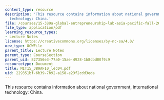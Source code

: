 ```yaml
---
content_type: resource
description: 'This resource contains information about national government, international
  technology: China.'
file: /courses/15-389a-global-entrepreneurship-lab-asia-pacific-fall-2010/229351bf6b397b92a158e23f2cdd3eda_MIT15_389AF10_lec04.pdf
file_type: application/pdf
learning_resource_types:
- Lecture Notes
license: https://creativecommons.org/licenses/by-nc-sa/4.0/
ocw_type: OCWFile
parent_title: Lecture Notes
parent_type: CourseSection
parent_uid: 827356e3-77a0-15ae-4928-1b8cbd00f9c9
resourcetype: Document
title: MIT15_389AF10_lec04.pdf
uid: 229351bf-6b39-7b92-a158-e23f2cdd3eda
---
```

This resource contains information about national government, international technology: China.